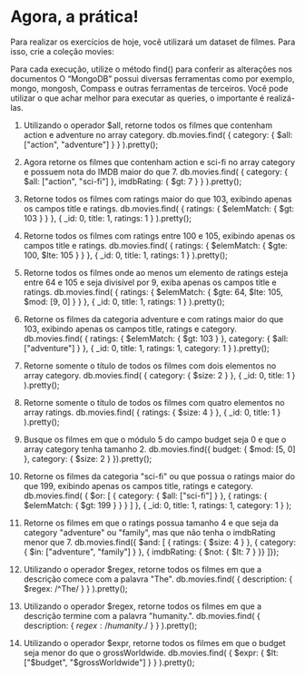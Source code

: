 # Agora, a prática!

Para realizar os exercícios de hoje, você utilizará um dataset de filmes. Para isso, crie a coleção movies:

Para cada execução, utilize o método find() para conferir as alterações nos documentos
O “MongoDB” possui diversas ferramentas como por exemplo, mongo, mongosh, Compass e outras ferramentas de terceiros. Você pode utilizar o que achar melhor para executar as queries, o importante é realizá-las.

1. Utilizando o operador $all, retorne todos os filmes que contenham action e adventure no array category.
   db.movies.find(
   {
   category: {
   $all: ["action", "adventure"]
   }
   }
   ).pretty();

2. Agora retorne os filmes que contenham action e sci-fi no array category e possuem nota do IMDB maior do que 7.
   db.movies.find(
   {
   category: {
   $all: ["action", "sci-fi"]
   },
   imdbRating: { $gt: 7 }
   }
   ).pretty();

3. Retorne todos os filmes com ratings maior do que 103, exibindo apenas os campos title e ratings.
   db.movies.find(
   {
   ratings: {
   $elemMatch: { $gt: 103 }
   }
   },
   {
   \_id: 0,
   title: 1,
   ratings: 1
   }
   ).pretty();

4. Retorne todos os filmes com ratings entre 100 e 105, exibindo apenas os campos title e ratings.
   db.movies.find(
   {
   ratings: {
   $elemMatch: { $gte: 100, $lte: 105 }
   }
   },
   {
   \_id: 0,
   title: 1,
   ratings: 1
   }
   ).pretty();

5. Retorne todos os filmes onde ao menos um elemento de ratings esteja entre 64 e 105 e seja divisível por 9, exiba apenas os campos title e ratings.
   db.movies.find(
   {
   ratings: {
   $elemMatch: { $gte: 64, $lte: 105, $mod: [9, 0] }
   }
   },
   {
   \_id: 0,
   title: 1,
   ratings: 1
   }
   ).pretty();

6. Retorne os filmes da categoria adventure e com ratings maior do que 103, exibindo apenas os campos title, ratings e category.
   db.movies.find(
   {
   ratings: {
   $elemMatch: { $gt: 103 }
   },
   category: { $all: ["adventure"] }
   },
   {
   \_id: 0,
   title: 1,
   ratings: 1,
   category: 1
   }
   ).pretty();

7. Retorne somente o título de todos os filmes com dois elementos no array category.
   db.movies.find(
   { category: { $size: 2 } },
   { \_id: 0, title: 1 }
   ).pretty();

8. Retorne somente o título de todos os filmes com quatro elementos no array ratings.
   db.movies.find(
   { ratings: { $size: 4 } },
   { \_id: 0, title: 1 }
   ).pretty();

9. Busque os filmes em que o módulo 5 do campo budget seja 0 e que o array category tenha tamanho 2.
   db.movies.find({
   budget: { $mod: [5, 0] },
   category: { $size: 2 }
   }).pretty();

10. Retorne os filmes da categoria "sci-fi" ou que possua o ratings maior do que 199, exibindo apenas os campos title, ratings e category.
    db.movies.find(
    {
    $or: [
    { category: { $all: ["sci-fi"] } },
    { ratings: { $elemMatch: { $gt: 199 } } }
    ]
    },
    { \_id: 0, title: 1, ratings: 1, category: 1 }
    );

11. Retorne os filmes em que o ratings possua tamanho 4 e que seja da category "adventure" ou "family", mas que não tenha o imdbRating menor que 7.
    db.movies.find({ $and: [
    { ratings: { $size: 4 } },
    { category: { $in: ["adventure", "family"] } },
    { imdbRating: { $not: { $lt: 7 } }}
    ]});

12. Utilizando o operador $regex, retorne todos os filmes em que a descrição comece com a palavra "The".
    db.movies.find(
    {
    description: {
    $regex: /^The/
    }
    }
    ).pretty();

13. Utilizando o operador $regex, retorne todos os filmes em que a descrição termine com a palavra "humanity.".
db.movies.find(
  {
    description: {
      $regex: /humanity.$/
    }
    }
    ).pretty();

14. Utilizando o operador $expr, retorne todos os filmes em que o budget seja menor do que o grossWorldwide.
 db.movies.find(
   {
     $expr: {
       $lt: ["$budget", "$grossWorldwide"]
    }
    }
    ).pretty();
